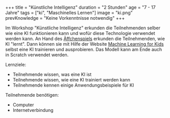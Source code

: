 +++
title = "Künstliche Intelligenz"
duration = "2 Stunden"
age = "7 - 17 Jahre"
tags = ["ki", "Maschinelles Lernen"]
image = "ki.png"
prevKnowledge = "Keine Vorkenntnisse notwendig"
+++

Im Workshop "Künstliche Intelligenz" erkunden die Teilnehmenden selber wie eine KI funktionieren kann 
und wofür diese Technologie verwendet werden kann. 
An Hand des [Äffchenspiels](https://www.aiunplugged.org/german.pdf) erkunden die Teilnehmenden, wie KI "lernt". Dann können sie mit Hilfe 
der Website [Machine Learning for Kids](https://machinelearningforkids.co.uk/) selbst eine KI trainieren und ausprobieren.
Das Modell kann am Ende auch in Scratch verwendet werden.

Lernziele:
* Teilnehmende wissen, was eine KI ist
* Teilnehmende wissen, wie eine KI trainiert werden kann
* Teilnehmende kennen einige Anwendungsbeispiele für KI

Teilnehmende benötigen:
* Computer
* Internetverbindung